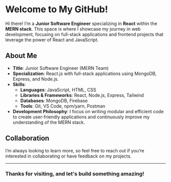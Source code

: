 # Welcome to My GitHub!

Hi there! I’m a **Junior Software Engineer** specializing in **React** within the **MERN stack**. This space is where I showcase my journey in web development, focusing on full-stack applications and frontend projects that leverage the power of React and JavaScript.

## About Me

- **Title**: Junior Software Engineer (MERN Team)
- **Specialization**: React.js with full-stack applications using MongoDB, Express, and Node.js.
- **Skills**: 
  - **Languages**: JavaScript, HTML, CSS
  - **Libraries & Frameworks**: React, Node.js, Express, Tailwind
  - **Databases**: MongoDB, Firebase
  - **Tools**: Git, VS Code, npm/yarn, Postman
- **Development Philosophy**: I focus on writing modular and efficient code to create user-friendly applications and continuously improve my understanding of the MERN stack.

## Collaboration

I’m always looking to learn more, so feel free to reach out if you’re interested in collaborating or have feedback on my projects.

---

### Thanks for visiting, and let's build something amazing!


